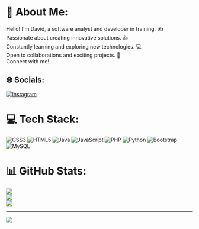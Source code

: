 # 💫 About Me:
Hello! I'm David, a software analyst and developer in training. ✍️<br>Passionate about creating innovative solutions. 👍<br>Constantly learning and exploring new technologies. 💻<br>Open to collaborations and exciting projects. 🫡<br>Connect with me!


## 🌐 Socials:
[![Instagram](https://img.shields.io/badge/Instagram-%23E4405F.svg?logo=Instagram&logoColor=white)](https://instagram.com/david.dipi) 

# 💻 Tech Stack:
![CSS3](https://img.shields.io/badge/css3-%231572B6.svg?style=for-the-badge&logo=css3&logoColor=white) ![HTML5](https://img.shields.io/badge/html5-%23E34F26.svg?style=for-the-badge&logo=html5&logoColor=white) ![Java](https://img.shields.io/badge/java-%23ED8B00.svg?style=for-the-badge&logo=java&logoColor=white) ![JavaScript](https://img.shields.io/badge/javascript-%23323330.svg?style=for-the-badge&logo=javascript&logoColor=%23F7DF1E) ![PHP](https://img.shields.io/badge/php-%23777BB4.svg?style=for-the-badge&logo=php&logoColor=white) ![Python](https://img.shields.io/badge/python-3670A0?style=for-the-badge&logo=python&logoColor=ffdd54) ![Bootstrap](https://img.shields.io/badge/bootstrap-%23563D7C.svg?style=for-the-badge&logo=bootstrap&logoColor=white) ![MySQL](https://img.shields.io/badge/mysql-%2300f.svg?style=for-the-badge&logo=mysql&logoColor=white)
# 📊 GitHub Stats:
![](https://github-readme-stats.vercel.app/api?username=DavidDipi&theme=onedark&hide_border=false&include_all_commits=false&count_private=false)<br/>
![](https://github-readme-streak-stats.herokuapp.com/?user=DavidDipi&theme=onedark&hide_border=false)<br/>
![](https://github-readme-stats.vercel.app/api/top-langs/?username=DavidDipi&theme=onedark&hide_border=false&include_all_commits=false&count_private=false&layout=compact)

---
[![](https://visitcount.itsvg.in/api?id=DavidDipi&icon=0&color=0)](https://visitcount.itsvg.in)

<!-- Proudly created with GPRM ( https://gprm.itsvg.in ) -->
